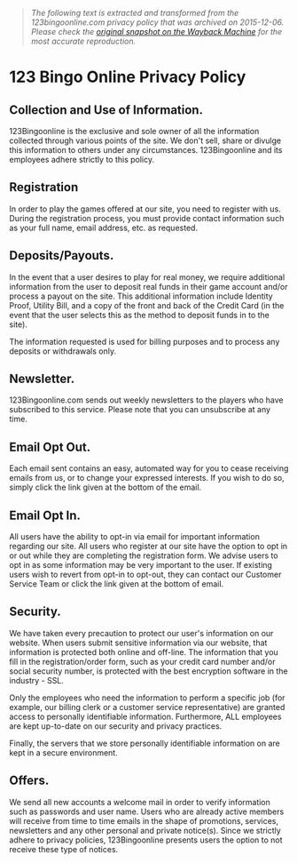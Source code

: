 > *The following text is extracted and transformed from the 123bingoonline.com privacy policy that was archived on 2015-12-06. Please check the [original snapshot on the Wayback Machine](https://web.archive.org/web/20151206152859id_/http%3A//www.123bingoonline.com/privacy-policy.php) for the most accurate reproduction.*

# 123 Bingo Online Privacy Policy

## Collection and Use of Information.

123Bingoonline is the exclusive and sole owner of all the information collected through various points of the site. We don't sell, share or divulge this information to others under any circumstances. 123Bingoonline and its employees adhere strictly to this policy.

## Registration

In order to play the games offered at our site, you need to register with us. During the registration process, you must provide contact information such as your full name, email address, etc. as requested.

## Deposits/Payouts.

In the event that a user desires to play for real money, we require additional information from the user to deposit real funds in their game account and/or process a payout on the site. This additional information include Identity Proof, Utility Bill, and a copy of the front and back of the Credit Card (in the event that the user selects this as the method to deposit funds in to the site).

The information requested is used for billing purposes and to process any deposits or withdrawals only.

## Newsletter.

123Bingoonline.com sends out weekly newsletters to the players who have subscribed to this service. Please note that you can unsubscribe at any time.

## Email Opt Out.

Each email sent contains an easy, automated way for you to cease receiving emails from us, or to change your expressed interests. If you wish to do so, simply click the link given at the bottom of the email.

## Email Opt In.

All users have the ability to opt-in via email for important information regarding our site. All users who register at our site have the option to opt in or out while they are completing the registration form. We advise users to opt in as some information may be very important to the user. If existing users wish to revert from opt-in to opt-out, they can contact our Customer Service Team or click the link given at the bottom of email.

## Security.

We have taken every precaution to protect our user's information on our website. When users submit sensitive information via our website, that information is protected both online and off-line. The information that you fill in the registration/order form, such as your credit card number and/or social security number, is protected with the best encryption software in the industry - SSL.

Only the employees who need the information to perform a specific job (for example, our billing clerk or a customer service representative) are granted access to personally identifiable information. Furthermore, ALL employees are kept up-to-date on our security and privacy practices.

Finally, the servers that we store personally identifiable information on are kept in a secure environment.

## Offers.

We send all new accounts a welcome mail in order to verify information such as passwords and user name. Users who are already active members will receive from time to time emails in the shape of promotions, services, newsletters and any other personal and private notice(s). Since we strictly adhere to privacy policies, 123Bingoonline presents users the option to not receive these type of notices.
